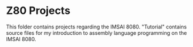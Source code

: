 # Z80 Projects

This folder contains projects regarding the IMSAI 8080. "Tutorial" contains source files for my introduction to assembly language programming on the IMSAI 8080.
 
 
